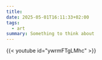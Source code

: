```yaml
---
title: 
date: 2025-05-01T16:11:33+02:00
tags:
  - art
summary: Something to think about
---
```

 {{< youtube id="ywrmFTgLMhc" >}}